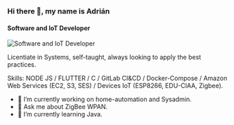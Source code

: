 ### Hi there 👋, my name is Adrián
#### Software and IoT Developer
![Software and IoT Developer](https://www.techarcis.com/wp-content/uploads/2017/03/inner_banner0a-1.jpg)

Licentiate in Systems, self-taught, always looking to apply the best practices.

Skills: NODE JS / FLUTTER / C / GitLab CI&CD / Docker-Compose / Amazon Web Services (EC2, S3, SES) / Devices IoT (ESP8266, EDU-CIAA, Zigbee).

- 🔭 I’m currently working on home-automation and Sysadmin.
- 💬 Ask me about ZigBee WPAN.
- 🌱 I’m currently learning Java.


<!--
**Adrian-Perez-IoT/Adrian-Perez-IoT** is a ✨ _special_ ✨ repository because its `README.md` (this file) appears on your GitHub profile.

Here are some ideas to get you started:

- 🔭 I’m currently working on ...
- 🌱 I’m currently learning ...
- 👯 I’m looking to collaborate on ...
- 🤔 I’m looking for help with ...
- 💬 Ask me about ...
- 📫 How to reach me: ...
- 😄 Pronouns: ...
- ⚡ Fun fact: ...
-->
